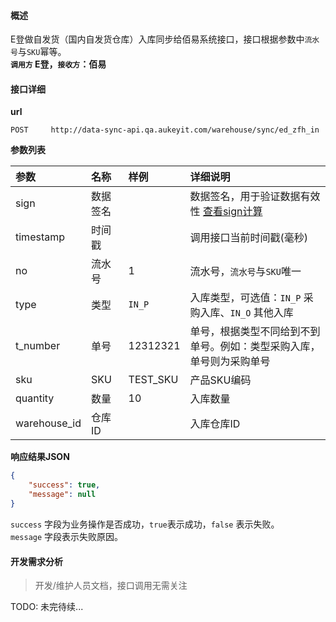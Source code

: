 #### 概述
E登做自发货（国内自发货仓库）入库同步给佰易系统接口，接口根据参数中`流水号`与`SKU`幂等。<br />
__`调用方` E登，`接收方`：佰易__

#### 接口详细

__url__

```text
POST     http://data-sync-api.qa.aukeyit.com/warehouse/sync/ed_zfh_in
```

__参数列表__

| 参数          | 名称     | 样例      | 详细说明                                                                |
|:-------------|:--------|:---------|:-----------------------------------------------------------------------|
| sign         | 数据签名 |          | 数据签名，用于验证数据有效性 [查看sign计算](/modules/data-init/sign_build)  |
| timestamp    | 时间戳   |          | 调用接口当前时间戳(毫秒)                                                  |
| no           | 流水号   | 1        | 流水号，`流水号`与`SKU`唯一                                               |
| type         | 类型     | `IN_P`   | 入库类型，可选值：`IN_P` 采购入库、`IN_O` 其他入库                          |
| t_number     | 单号     | 12312321 | 单号，根据类型不同给到不到单号。例如：类型采购入库，单号则为采购单号            |
| sku          | SKU     | TEST_SKU | 产品SKU编码                                                             |
| quantity     | 数量     | 10       | 入库数量                                                                |
| warehouse_id | 仓库ID   |          | 入库仓库ID                                                              |

__响应结果JSON__

```json
{
    "success": true,
    "message": null
}
```
`success` 字段为业务操作是否成功，`true`表示成功，`false` 表示失败。 <br />
`message` 字段表示失败原因。



#### 开发需求分析
> 开发/维护人员文档，接口调用无需关注

TODO: 未完待续...